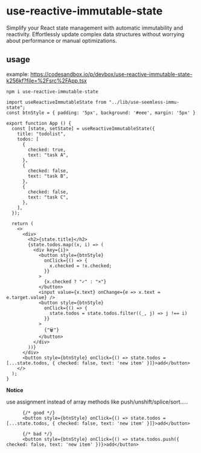 # use-reactive-immutable-state

Simplify your React state management with automatic immutability and reactivity.  Effortlessly update complex data structures without worrying about performance or manual optimizations.



## usage

example: https://codesandbox.io/p/devbox/use-reactive-immutable-state-k256kf?file=%2Fsrc%2FApp.tsx

```
npm i use-reactive-immutable-state
```


```
import useReactiveImmutableState from "../lib/use-seemless-immu-state";
const btnStyle = { padding: '5px', background: '#eee', margin: '5px' }

export function App () {
  const [state, setState] = useReactiveImmutableState({
    title: "todolist",
    todos: [
      {
        checked: true,
        text: "task A",
      },
      {
        checked: false,
        text: "task B",
      },
      {
        checked: false,
        text: "task C",
      },
    ],
  });

  return (
    <>
      <div>
        <h2>{state.title}</h2>
        {state.todos.map((x, i) => (
          <div key={i}>
            <button style={btnStyle}
              onClick={() => {
                x.checked = !x.checked;
              }}
            >
              {x.checked ? "✓" : "×"}
            </button>
            <input value={x.text} onChange={e => x.text = e.target.value} />
            <button style={btnStyle}
              onClick={() => {
                state.todos = state.todos.filter((_, j) => j !== i)
              }}
            >
              {"🗑"}
            </button>
          </div>
        ))}
      </div>
      <button style={btnStyle} onClick={() => state.todos = [...state.todos, { checked: false, text: 'new item' }]}>add</button>
    </>
  );
}
```

**Notice**

use assignment instead of array methods like push/unshift/splice/sort.....

```
      {/* good */}
      <button style={btnStyle} onClick={() => state.todos = [...state.todos, { checked: false, text: 'new item' }]}>add</button>

      {/* bad */}
      <button style={btnStyle} onClick={() => state.todos.push({ checked: false, text: 'new item' })}>add</button>
```